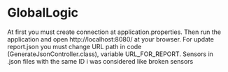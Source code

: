# GlobalLogic

At first you must create connection at application.properties.
Then run the application and open http://localhost:8080/ at your browser.
For update report.json you must change URL path in code (GenerateJsonController.class), variable URL_FOR_REPORT.
Sensors in .json files with the same ID i was considered like broken sensors

